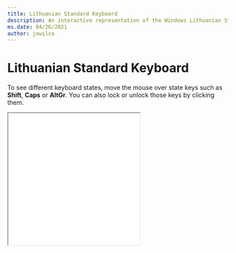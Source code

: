```yaml
---
title: Lithuanian Standard Keyboard
description: An interactive representation of the Windows Lithuanian StandardKeyboard. To see different keyboard states, click or move the mouse over the state keys.
ms.date: 04/26/2021
author: jowilco
---
```


# Lithuanian Standard Keyboard

To see different keyboard states, move the mouse over state keys such as **Shift**, **Caps** or **AltGr**. You can also lock or unlock those keys by clicking them.

<iframe src="kbdlt2.html" height="300"></iframe>
